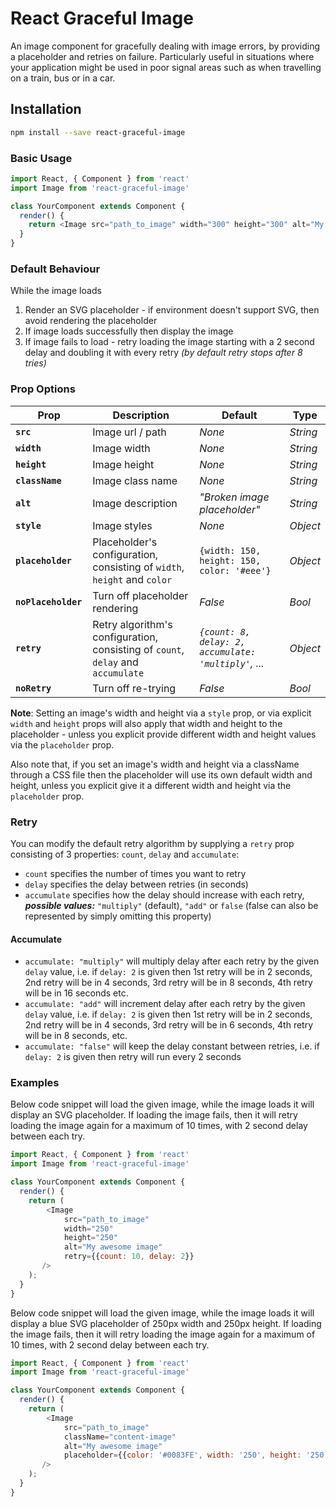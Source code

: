 React Graceful Image
=============================

An image component for gracefully dealing with image errors, by providing a placeholder and retries on failure. Particularly useful in situations where your application might be used in poor signal areas such as when travelling on a train, bus or in a car.

## Installation

```sh
npm install --save react-graceful-image
```

### Basic Usage

```js
import React, { Component } from 'react'
import Image from 'react-graceful-image'

class YourComponent extends Component {
  render() {
    return <Image src="path_to_image" width="300" height="300" alt="My awesome image" />
  }
}
```

### Default Behaviour

While the image loads
1. Render an SVG placeholder - if environment doesn't support SVG, then avoid rendering the placeholder
2. If image loads successfully then display the image
3. If image fails to load - retry loading the image starting with a 2 second delay and doubling it with every retry *(by default retry stops after 8 tries)*

### Prop Options

| Prop | Description | Default | Type |
|---|---|---|---|
|**`src`**|Image url / path |*None*|*String*|
|**`width`**|Image width |*None*|*String*|
|**`height`**|Image height |*None*|*String*|
|**`className`**|Image class name |*None*|*String*|
|**`alt`**|Image description |*"Broken image placeholder"*|*String*|
|**`style`**|Image styles |*None*|*Object*|
|**`placeholder`**|Placeholder's configuration, consisting of `width`, `height` and `color`|`{width: 150, height: 150, color: '#eee'}`|*Object*|
|**`noPlaceholder `**|Turn off placeholder rendering|*False*|*Bool*|
|**`retry`**|Retry algorithm's configuration, consisting of `count`, `delay` and `accumulate`|*`{count: 8, delay: 2, accumulate: 'multiply'`, ...*|*Object*|
|**`noRetry`**|Turn off re-trying|*False*|*Bool*|

**Note**: Setting an image's width and height via a `style` prop, or via explicit `width` and `height` props will also apply that width and height to the placeholder - unless you explicit provide different width and height values via the `placeholder` prop.

Also note that, if you set an image's width and height via a className through a CSS file then the placeholder will use its own default width and height, unless you explicit give it a different width and height via the `placeholder` prop.


### Retry
You can modify the default retry algorithm by supplying a `retry` prop consisting of 3 properties: `count`, `delay` and `accumulate`:

- `count` specifies the number of times you want to retry
- `delay` specifies the delay between retries (in seconds)
- `accumulate` specifies how the delay should increase with each retry, **_possible values:_** `"multiply"` (default), `"add"` or `false` (false can also be represented by simply omitting this property)

#### Accumulate
- `accumulate: "multiply"` will multiply delay after each retry by the given `delay` value, i.e. if `delay: 2` is given then 1st retry will be in 2 seconds, 2nd retry will be in 4 seconds, 3rd retry will be in 8 seconds, 4th retry will be in 16 seconds etc.
- `accumulate: "add"` will increment delay after each retry by the given `delay` value, i.e. if `delay: 2` is given then 1st retry will be in 2 seconds, 2nd retry will be in 4 seconds, 3rd retry will be in 6 seconds, 4th retry will be in 8 seconds, etc.
- `accumulate: "false"` will keep the delay constant between retries, i.e. if `delay: 2` is given then retry will run every 2 seconds


### Examples
Below code snippet will load the given image, while the image loads it will display an SVG placeholder. If loading the image fails, then it will retry loading the image again for a maximum of 10 times, with 2 second delay between each try.

```js
import React, { Component } from 'react'
import Image from 'react-graceful-image'

class YourComponent extends Component {
  render() {
    return (
        <Image
            src="path_to_image"
            width="250"
            height="250"
            alt="My awesome image"
            retry={{count: 10, delay: 2}}
       />
    );
  }
}
```

Below code snippet will load the given image, while the image loads it will display a blue SVG placeholder of 250px width and 250px height. If loading the image fails, then it will retry loading the image again for a maximum of 10 times, with 2 second delay between each try.

```js
import React, { Component } from 'react'
import Image from 'react-graceful-image'

class YourComponent extends Component {
  render() {
    return (
        <Image
            src="path_to_image"
            className="content-image"
            alt="My awesome image"
            placeholder={{color: '#0083FE', width: '250', height: '250'}}
       />
    );
  }
}
```
